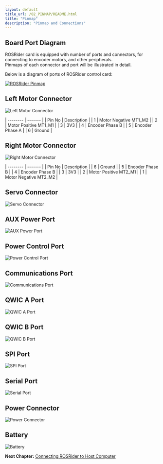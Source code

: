 ```yaml
---
layout: default
title_url: /02_PINMAP/README.html
title: "Pinmap"
description: "Pinmap and Connections"
---
```


## Board Port Diagram

ROSRider card is equipped with number of ports and connectors, for connecting to encoder motors, and other peripherals.  
Pinmaps of each connector and port will be illustrated in detail.  

Below is a diagram of ports of ROSRider control card:  
  
[![ROSRider Pinmap](../images/ROSRider4D_portmap.png)](https://acada.dev/products)

## Left Motor Connector

![Left Motor Connector](../images/pinmap/con_left_motor.png) 

| -------- | ------- |
| Pin No   | Description |
| 1        | Motor Negative MT1_M2 |
| 2        | Motor Positive MT1_M1 |
| 3        | 3V3 |
| 4        | Encoder Phase B |
| 5        | Encoder Phase A |
| 6        | Ground |


## Right Motor Connector

![Right Motor Connector](../images/pinmap/con_right_motor.png)

| -------- | ------- |
| Pin No   | Description |
| 6        | Ground |
| 5        | Encoder Phase B |
| 4        | Encoder Phase B |
| 3        | 3V3 |
| 2        | Motor Positive MT2_M1 |
| 1        | Motor Negative MT2_M2 |

## Servo Connector

![Servo Connector](../images/pinmap/con_servo.png)

## AUX Power Port

![AUX Power Port](../images/pinmap/con_power_aux.png)

## Power Control Port

![Power Control Port](../images/pinmap/con_power_control.png)

## Communications Port

![Communications Port](../images/pinmap/con_comm.png)

## QWIC A Port

![QWIC A Port](../images/pinmap/con_qwic_a.png)

## QWIC B Port

![QWIC B Port](../images/pinmap/con_qwic_b.png)

## SPI Port

![SPI Port](../images/pinmap/con_spi.png)

## Serial Port

![Serial Port](../images/pinmap/con_serial.png)

## Power Connector

![Power Connector](../images/pinmap/con_xt30.png)

## Battery

![Battery](../images/pinmap/con_battery.png)


__Next Chapter:__ [Connecting ROSRider to Host Computer](../03_CONNECT/README.md)